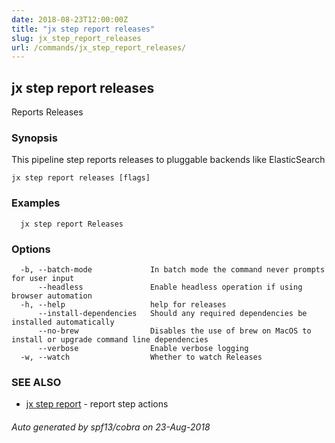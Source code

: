 ```yaml
---
date: 2018-08-23T12:00:00Z
title: "jx step report releases"
slug: jx_step_report_releases
url: /commands/jx_step_report_releases/
---
```

## jx step report releases

Reports Releases

### Synopsis

This pipeline step reports releases to pluggable backends like ElasticSearch

```
jx step report releases [flags]
```

### Examples

```
  jx step report Releases
```

### Options

```
  -b, --batch-mode             In batch mode the command never prompts for user input
      --headless               Enable headless operation if using browser automation
  -h, --help                   help for releases
      --install-dependencies   Should any required dependencies be installed automatically
      --no-brew                Disables the use of brew on MacOS to install or upgrade command line dependencies
      --verbose                Enable verbose logging
  -w, --watch                  Whether to watch Releases
```

### SEE ALSO

* [jx step report](/commands/jx_step_report/)	 - report step actions

###### Auto generated by spf13/cobra on 23-Aug-2018
